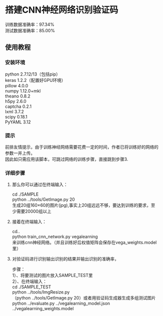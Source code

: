 # 搭建CNN神经网络识别验证码    

训练数据准确率：97.34%    
测试数据准确率：85.00%    

## 使用教程    

### 安装环境   

python 2.7.12/13（包括pip）     
keras 1.2.2（配置好GPU环境）     
pillow 4.0.0     
numpy 1.12.0+mkl     
theano 0.8.2     
h5py 2.6.0    
captcha 0.2.1    
lxml 3.7.2     
scipy 0.18.1     
PyYAML 3.12      

### 提示

前排友情提示，由于训练神经网络需要花费一定的时间，作者已将训练好的网络的参数一并上传。           
因此如只需应用该脚本，可跳过网络的训练步骤，直接跳到步骤3.                

### 详细步骤

1. 那么你可以通过在终端输入：                  

   cd ./SAMPLE            
   python ../tools/GetImage.py 20             
   生成20组160×60的图片(jpg),事实上20组远远不够，要达到训练的要求，至少需要20000组以上              

2. 接着在终端输入：              

   cd..             
   python train_cnn_network.py vegalearning                
   来训练cnn神经网络。（并且训练好后权值矩阵会保存在vega_weights.model里）     

3. 对验证码进行识别输出识别的结果并输出识别的准确率，                

   步骤：           
   1）、将要测试的图片放入SAMPLE_TEST里           
   2）、在终端输入：           
   cd ./SAMPLE_TEST             
   python ../tools/ImgResize.py          
   （python ../tools/GetImage.py 20）或者用验证码生成器生成多组测试图片           
   python ../evaluate.py ../vegalearning_model.json ../vegalearning_weights.model              
   ​              
